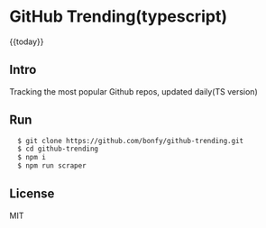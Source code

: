 # GitHub Trending(typescript)

{{today}}

## Intro
Tracking the most popular Github repos, updated daily(TS version)

## Run

```bash
  $ git clone https://github.com/bonfy/github-trending.git
  $ cd github-trending
  $ npm i
  $ npm run scraper
```

## License

MIT
